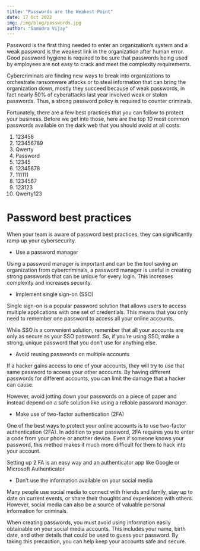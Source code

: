 ```yaml
---
title: "Passwords are the Weakest Point"
date: 17 Oct 2022
img: /img/blog/passwords.jpg
author: "Samudra Vijay"
---
```


Password is the first thing needed to enter an organization’s system and a weak password is the weakest link in the organization after human error. Good password hygiene is required to be sure that passwords being used by employees are not easy to crack and meet the complexity requirements.

<!--more-->

Cybercriminals are finding new ways to break into organizations to orchestrate ransomware attacks or to steal information that can bring the organization down, mostly they succeed because of weak passwords, in fact nearly 50% of cyberattacks last year involved weak or stolen passwords. Thus, a strong password policy is required to counter criminals.

Fortunately, there are a few best practices that you can follow to protect your business. Before we get into those, here are the top 10 most common passwords available on the dark web that you should avoid at all costs:

1. 123456
2. 123456789
3. Qwerty
4. Password
5. 12345
6. 12345678
7. 111111
8. 1234567
9. 123123
10. Qwerty123

# Password best practices

When your team is aware of password best practices, they can significantly ramp up your cybersecurity.

- Use a password manager

Using a password manager is important and can be the tool saving an organization from cybercriminals, a password manager is useful in creating strong passwords that can be unique for every login. This increases complexity and increases security.

- Implement single sign-on (SSO)

Single sign-on is a popular password solution that allows users to access multiple applications with one set of credentials. This means that you only need to remember one password to access all your online accounts.

While SSO is a convenient solution, remember that all your accounts are only as secure as your SSO password. So, if you’re using SSO, make a strong, unique password that you don’t use for anything else.

- Avoid reusing passwords on multiple accounts

If a hacker gains access to one of your accounts, they will try to use that same password to access your other accounts. By having different passwords for different accounts, you can limit the damage that a hacker can cause.

However, avoid jotting down your passwords on a piece of paper and instead depend on a safe solution like using a reliable password manager.

- Make use of two-factor authentication (2FA)

One of the best ways to protect your online accounts is to use two-factor authentication (2FA). In addition to your password, 2FA requires you to enter a code from your phone or another device. Even if someone knows your password, this method makes it much more difficult for them to hack into your account.

Setting up 2 FA is an easy way and an authenticator app like Google or Microsoft Authenticator

- Don’t use the information available on your social media

Many people use social media to connect with friends and family, stay up to date on current events, or share their thoughts and experiences with others. However, social media can also be a source of valuable personal information for criminals.

When creating passwords, you must avoid using information easily obtainable on your social media accounts. This includes your name, birth date, and other details that could be used to guess your password. By taking this precaution, you can help keep your accounts safe and secure.
